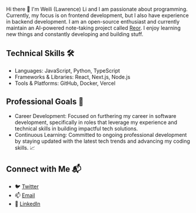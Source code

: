 Hi there 👋 I'm Weili (Lawrence) Li and I am passionate about programming. Currently, my focus is on frontend development, but I also have experience in backend development. I am an open-source enthusiast and currently maintain an AI-powered note-taking project called [Reor](https://github.com/reorproject/reor). I enjoy learning new things and constantly developing and building stuff.

## Technical Skills 🛠️
- Languages: JavaScript, Python, TypeScript
- Frameworks & Libraries: React, Next.js, Node.js
- Tools & Platforms: GitHub, Docker, Vercel

## Professional Goals 🚀
- Career Development: Focused on furthering my career in software development, specifically in roles that leverage my experience and technical skills in building impactful tech solutions.
- Continuous Learning: Committed to ongoing professional development by staying updated with the latest tech trends and advancing my coding skills. 📈

## Connect with Me 📬
- 🐦 [Twitter](https://x.com/LawrenceLi1234)
- 📫 [Email](mailto:740186111serious@gmail.com)
- 🔗 [LinkedIn](https://www.linkedin.com/in/weili-li-927790209/)
